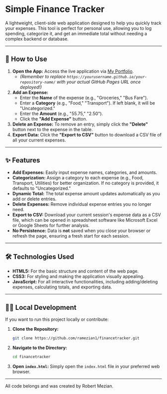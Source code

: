 # Simple Finance Tracker

A lightweight, client-side web application designed to help you quickly track your expenses. This tool is perfect for personal use, allowing you to log spending, categorize it, and get an immediate total without needing a complex backend or database. 

---
## 🚀 How to Use

1.  **Open the App:** Access the live application via [My Portfolio](https://www.robertmezian.com).
    * *(Remember to replace `https://yourusername.github.io/your-repository-name/` with your actual GitHub Pages URL once deployed!)*
2.  **Add an Expense:**
    * Enter the **Name** of the expense (e.g., "Groceries," "Bus Fare").
    * Enter a **Category** (e.g., "Food," "Transport"). If left blank, it will be "Uncategorized."
    * Enter the **Amount** (e.g., "55.75," "2.50").
    * Click the **"Add Expense"** button.
3.  **Delete an Expense:** To remove an entry, simply click the **"Delete"** button next to the expense in the table.
4.  **Export Data:** Click the **"Export to CSV"** button to download a CSV file of all your current expenses.

---

## ✨ Features

* **Add Expenses:** Easily input expense names, categories, and amounts.
* **Categorization:** Assign a category to each expense (e.g., Food, Transport, Utilities) for better organization. If no category is provided, it defaults to "Uncategorized."
* **Dynamic Total:** The total expense amount updates automatically as you add or delete entries.
* **Delete Expenses:** Remove individual expense entries you no longer need.
* **Export to CSV:** Download your current session's expense data as a CSV file, which can be opened in spreadsheet software like Microsoft Excel or Google Sheets for further analysis.
* **No Persistence:** Data is **not** saved when you close your browser or refresh the page, ensuring a fresh start for each session.

---

## 🛠️ Technologies Used

* **HTML5:** For the basic structure and content of the web page.
* **CSS3:** For styling and making the application visually appealing.
* **JavaScript:** For all interactive functionalities, including adding/deleting expenses, calculating totals, and exporting data.

---

## 👨‍💻 Local Development

If you want to run this project locally or contribute:

1.  **Clone the Repository:**
    ```bash
    git clone https://github.com/ramezian1/financetracker.git
    ```
2.  **Navigate to the Directory:**
    ```bash
    cd financetracker
    ```
3.  **Open `index.html`:** Simply open the `index.html` file in your preferred web browser.

---

All code belongs and was created by Robert Mezian.


